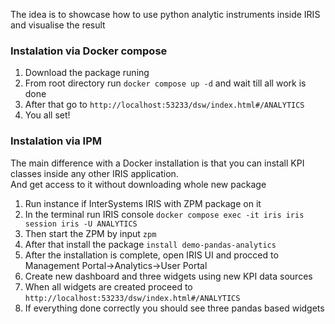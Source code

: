 The idea is to showcase how to use python analytic instruments inside IRIS and visualise the result

### Instalation via Docker compose

1. Download the package runing
2. From root directory run ``` docker compose up -d ``` and wait till all work is done
3. After that go to ```http://localhost:53233/dsw/index.html#/ANALYTICS ```
4. You all set!

### Instalation via IPM 
The main difference with a Docker installation is that you can install KPI classes inside any other IRIS application.<br>
And get access to it without downloading whole new package

1. Run instance if InterSystems IRIS with ZPM package on it
2. In the terminal run IRIS console ``` docker compose exec -it iris iris session iris -U ANALYTICS ```
3. Then start the ZPM by input ``` zpm ```
4. After that install the package ``` install demo-pandas-analytics ```
5. After the installation is complete, open IRIS UI and procced to Management Portal->Analytics->User Portal
6. Create new dashboard and three widgets using new KPI data sources
7. When all widgets are created proceed to ```http://localhost:53233/dsw/index.html#/ANALYTICS```
8. If everything done correctly you should see three pandas based widgets
